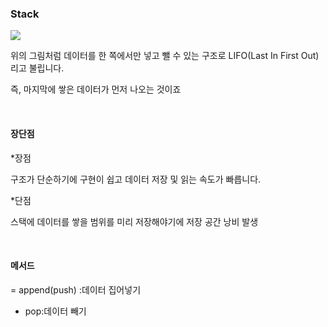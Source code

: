 ### Stack

![](https://imagedelivery.net/v7-TZByhOiJbNM9RaUdzSA/a4dd4e75-ca54-4ee0-19d9-75e8683fa800/public)


위의 그림처럼 데이터를 한 쪽에서만 넣고 뺄 수 있는 구조로 LIFO(Last In First Out)리고 불립니다.

즉, 마지막에 쌓은 데이터가 먼저 나오는 것이죠

<br>

#### 장단점

*장점

구조가 단순하기에 구현이 쉽고 데이터 저장 및 읽는 속도가 빠릅니다.

*단점

스택에 데이터를 쌓을 범위를 미리 저장해야기에 저장 공간 낭비 발생

<br>

#### 메서드

= append(push) :데이터 집어넣기

- pop:데이터 빼기

